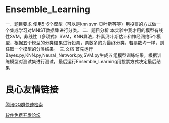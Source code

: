 # Ensemble_Learning

一．题目要求
使用5-6个模型（可以是knn svm 贝叶斯等等）用投票的方式做一个集成学习对MNIST数据集进行分类。
二．题目分析
本实验中我才用的模型有线性SVM，非线性（多项式）SVM，KNN算法，朴素贝叶斯估计和神经网络5个模型，根据五个模型的分类结果进行投票，票数多的为最终分类，若票数均一样，则任取一个模型的分类结果。
三.文档
首先运行Bayes.py,KNN.py,Neural_Network.py,SVM.py生成五组模型训练结果，根据训练模型对测试集进行测试，最后运行Ensemble_Learning用投票方式决定最后结果

 # 良心友情链接

[腾讯QQ群快速检索](http://u.720life.cn/s/8cf73f7c)

[软件免费开发论坛](http://u.720life.cn/s/bbb01dc0)